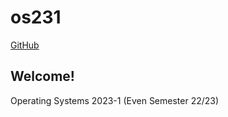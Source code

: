 # os231

[GitHub](https://github.com/arnindyazhavira/os231)

## Welcome!

Operating Systems 2023-1 (Even Semester 22/23)
